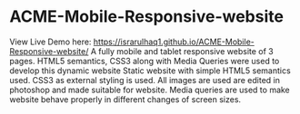 # ACME-Mobile-Responsive-website
View Live Demo here: https://israrulhaq1.github.io/ACME-Mobile-Responsive-website/
A fully mobile and tablet responsive website of 3 pages. HTML5 semantics, CSS3 along with Media Queries were used to develop this dynamic website
Static website with simple HTML5 semantics used. CSS3 as external styling is used. All images are used are edited in photoshop and made suitable for website.
Media queries are used to make website behave properly in different changes of screen sizes.
